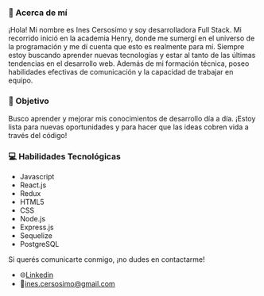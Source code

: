 ### 👋 Acerca de mí
¡Hola! Mi nombre es Ines Cersosimo y soy desarrolladora Full Stack. Mi recorrido inició en la academia Henry, donde me sumergí en el universo de la programación y me dí cuenta que esto es realmente para mí. Siempre estoy buscando aprender nuevas tecnologías y estar al tanto de las últimas tendencias en el desarrollo web. Además de mi formación técnica, poseo habilidades efectivas de comunicación y la capacidad de trabajar en equipo.

### 🚀 Objetivo
Busco aprender y mejorar mis conocimientos de desarrollo día a día.
¡Estoy lista para nuevas oportunidades y para hacer que las ideas cobren vida a través del código!

### 💻 Habilidades Tecnológicas
- Javascript
- React.js
- Redux
- HTML5
- CSS
- Node.js
- Express.js
- Sequelize
- PostgreSQL

Si querés comunicarte conmigo, ¡no dudes en contactarme! 
- 🌐[Linkedin](https://www.linkedin.com/in/inescersosimo/)
- 📩ines.cersosimo@gmail.com
